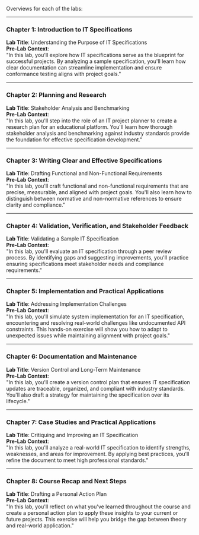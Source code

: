 Overviews for each of the labs:

---

### **Chapter 1: Introduction to IT Specifications**
**Lab Title**: Understanding the Purpose of IT Specifications  
**Pre-Lab Context**:  
"In this lab, you'll explore how IT specifications serve as the blueprint for successful projects. By analyzing a sample specification, you'll learn how clear documentation can streamline implementation and ensure conformance testing aligns with project goals."

---

### **Chapter 2: Planning and Research**
**Lab Title**: Stakeholder Analysis and Benchmarking  
**Pre-Lab Context**:  
"In this lab, you'll step into the role of an IT project planner to create a research plan for an educational platform. You'll learn how thorough stakeholder analysis and benchmarking against industry standards provide the foundation for effective specification development."

---

### **Chapter 3: Writing Clear and Effective Specifications**
**Lab Title**: Drafting Functional and Non-Functional Requirements  
**Pre-Lab Context**:  
"In this lab, you'll craft functional and non-functional requirements that are precise, measurable, and aligned with project goals. You'll also learn how to distinguish between normative and non-normative references to ensure clarity and compliance."

---

### **Chapter 4: Validation, Verification, and Stakeholder Feedback**
**Lab Title**: Validating a Sample IT Specification  
**Pre-Lab Context**:  
"In this lab, you'll evaluate an IT specification through a peer review process. By identifying gaps and suggesting improvements, you'll practice ensuring specifications meet stakeholder needs and compliance requirements."

---

### **Chapter 5: Implementation and Practical Applications**
**Lab Title**: Addressing Implementation Challenges  
**Pre-Lab Context**:  
"In this lab, you'll simulate system implementation for an IT specification, encountering and resolving real-world challenges like undocumented API constraints. This hands-on exercise will show you how to adapt to unexpected issues while maintaining alignment with project goals."

---

### **Chapter 6: Documentation and Maintenance**
**Lab Title**: Version Control and Long-Term Maintenance  
**Pre-Lab Context**:  
"In this lab, you'll create a version control plan that ensures IT specification updates are traceable, organized, and compliant with industry standards. You'll also draft a strategy for maintaining the specification over its lifecycle."

---

### **Chapter 7: Case Studies and Practical Applications**
**Lab Title**: Critiquing and Improving an IT Specification  
**Pre-Lab Context**:  
"In this lab, you'll analyze a real-world IT specification to identify strengths, weaknesses, and areas for improvement. By applying best practices, you'll refine the document to meet high professional standards."

---

### **Chapter 8: Course Recap and Next Steps**
**Lab Title**: Drafting a Personal Action Plan  
**Pre-Lab Context**:  
"In this lab, you'll reflect on what you've learned throughout the course and create a personal action plan to apply these insights to your current or future projects. This exercise will help you bridge the gap between theory and real-world application."
